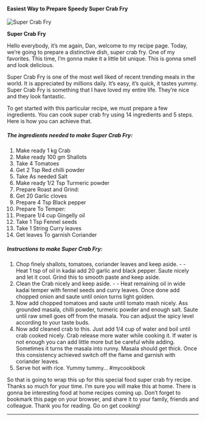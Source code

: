             

#### Easiest Way to Prepare Speedy Super Crab Fry

![Super Crab Fry](https://img-global.cpcdn.com/recipes/c3a9aebbe11badfe/751x532cq70/super-crab-fry-recipe-main-photo.jpg)

**Super Crab Fry**

Hello everybody, it’s me again, Dan, welcome to my recipe page. Today, we’re going to prepare a distinctive dish, super crab fry. One of my favorites. This time, I’m gonna make it a little bit unique. This is gonna smell and look delicious.

Super Crab Fry is one of the most well liked of recent trending meals in the world. It is appreciated by millions daily. It’s easy, it’s quick, it tastes yummy. Super Crab Fry is something that I have loved my entire life. They’re nice and they look fantastic.

To get started with this particular recipe, we must prepare a few ingredients. You can cook super crab fry using 14 ingredients and 5 steps. Here is how you can achieve that.

##### The ingredients needed to make Super Crab Fry:

1.  Make ready 1 kg Crab
2.  Make ready 100 gm Shallots
3.  Take 4 Tomatoes
4.  Get 2 Tsp Red chilli powder
5.  Take As needed Salt
6.  Make ready 1/2 Tsp Turmeric powder
7.  Prepare Roast and Grind:
8.  Get 20 Garlic cloves
9.  Prepare 4 Tsp Black pepper
10.  Prepare To Temper:
11.  Prepare 1/4 cup Gingelly oil
12.  Take 1 Tsp Fennel seeds
13.  Take 1 String Curry leaves
14.  Get leaves To garnish Coriander

##### Instructions to make Super Crab Fry:

1.  Chop finely shallots, tomatoes, coriander leaves and keep aside. - - Heat 1 tsp of oil in kadai add 20 garlic and black pepper. Saute nicely and let it cool. Grind this to smooth paste and keep aside.
2.  Clean the Crab nicely and keep aside. - - Heat remaining oil in wide kadai temper with fennel seeds and curry leaves. Once done add chopped onion and saute until onion turns light golden.
3.  Now add chopped tomatoes and saute until tomato mash nicely. Ass grounded masala, chilli powder, turmeric powder and enough salt. Saute until raw smell goes off from the masala. You can adjust the spicy level according to your taste buds.
4.  Now add cleaned crab to this. Just add 1/4 cup of water and boil until crab cooked nicely. Crab release more water while cooking it. If water is not enough you can add little more but be careful while adding. Sometimes it turns the masala into runny. Masala should get thick. Once this consistency achieved switch off the flame and garnish with coriander leaves.
5.  Serve hot with rice. Yummy tummy… #mycookbook

So that is going to wrap this up for this special food super crab fry recipe. Thanks so much for your time. I’m sure you will make this at home. There is gonna be interesting food at home recipes coming up. Don’t forget to bookmark this page on your browser, and share it to your family, friends and colleague. Thank you for reading. Go on get cooking!

* * *